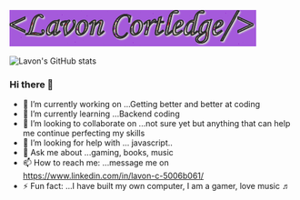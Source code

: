 ![](Lav-logo.gif)

![Lavon's GitHub stats](https://github-readme-stats.vercel.app/api?username=C-LavonM&show_icons=true&theme=tokyonight)

### Hi there 👋
<!--
**C-LavonM/C-LavonM** is a ✨ _special_ ✨ repository because its `README.md` (this file) appears on your GitHub profile.

Here are some ideas to get you started:
-->
- 🔭 I’m currently working on ...Getting better and better at coding
- 🌱 I’m currently learning ...Backend coding
- 👯 I’m looking to collaborate on ...not sure yet but anything that can help me continue perfecting my skills
- 🤔 I’m looking for help with ... javascript..
- 💬 Ask me about ...gaming, books, music
- 📫 How to reach me: ...message me on https://www.linkedin.com/in/lavon-c-5006b061/
- ⚡ Fun fact: ...I have built my own computer, I am a gamer, love music ♬ 

